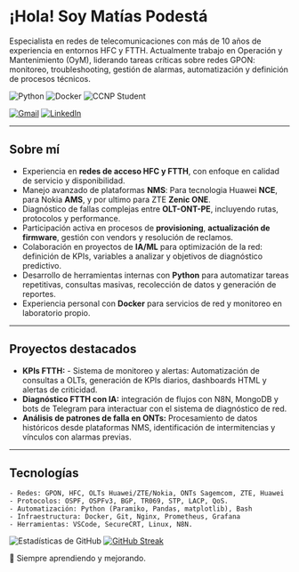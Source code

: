 
# ¡Hola! Soy Matías Podestá

Especialista en redes de telecomunicaciones con más de 10 años de experiencia en entornos HFC y FTTH. Actualmente trabajo en Operación y Mantenimiento (OyM), liderando tareas críticas sobre redes GPON: monitoreo, troubleshooting, gestión de alarmas, automatización y definición de procesos técnicos.

![Python](https://img.shields.io/badge/Python-3.10-blue?logo=Python)
![Docker](https://img.shields.io/badge/Docker-🛳️-blue?logo=Docker)
![CCNP Student](https://img.shields.io/badge/Certificación-CCNP-blueviolet?logo=Cisco)

[![Gmail](https://img.shields.io/badge/Gmail-matias.rpcx@gmail.com-red?logo=gmail)](mailto:matias.rpcx@gmail.com)
[![LinkedIn](https://img.shields.io/badge/LinkedIn-Matias_Podesta-blue?logo=LinkedIn)](https://www.linkedin.com/in/matias-ezequiel-podest%C3%A1-18060460/)


---

## Sobre mí

- Experiencia en **redes de acceso HFC y FTTH**, con enfoque en calidad de servicio y disponibilidad.
- Manejo avanzado de plataformas **NMS**: Para tecnologia Huawei **NCE**, para Nokia **AMS**, y por ultimo para ZTE **Zenic ONE**.
- Diagnóstico de fallas complejas entre **OLT-ONT-PE**, incluyendo rutas, protocolos y performance.
- Participación activa en procesos de **provisioning**, **actualización de firmware**, gestión con vendors y resolución de reclamos.
- Colaboración en proyectos de **IA/ML** para optimización de la red: definición de KPIs, variables a analizar y objetivos de diagnóstico predictivo.
- Desarrollo de herramientas internas con **Python** para automatizar tareas repetitivas, consultas masivas, recolección de datos y generación de reportes.
- Experiencia personal con **Docker** para servicios de red y monitoreo en laboratorio propio.

---

## Proyectos destacados

- **KPIs FTTH:** - Sistema de monitoreo y alertas: Automatización de consultas a OLTs, generación de KPIs diarios, dashboards HTML y alertas de criticidad.
- **Diagnóstico FTTH con IA:** integración de flujos con N8N, MongoDB y bots de Telegram para interactuar con el sistema de diagnóstico de red.
- **Análisis de patrones de falla en ONTs:** Procesamiento de datos históricos desde plataformas NMS, identificación de intermitencias y vínculos con alarmas previas.

---

## Tecnologías

```
- Redes: GPON, HFC, OLTs Huawei/ZTE/Nokia, ONTs Sagemcom, ZTE, Huawei
- Protocolos: OSPF, OSPFv3, BGP, TR069, STP, LACP, QoS.
- Automatización: Python (Paramiko, Pandas, matplotlib), Bash
- Infraestructura: Docker, Git, Nginx, Prometheus, Grafana
- Herramientas: VSCode, SecureCRT, Linux, N8N.
```

![Estadísticas de GitHub](https://github-readme-stats.vercel.app/api?username=mepodesta&show_icons=true&theme=radical)
[![GitHub Streak](https://streak-stats.demolab.com?user=mepodesta&theme=radical)](https://git.io/streak-stats)

🎯 Siempre aprendiendo y mejorando.
